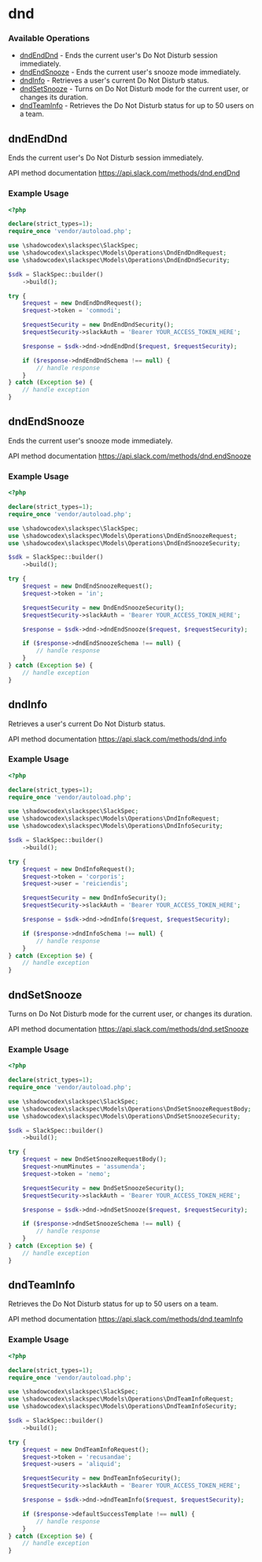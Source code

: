 # dnd

### Available Operations

* [dndEndDnd](#dndenddnd) - Ends the current user's Do Not Disturb session immediately.
* [dndEndSnooze](#dndendsnooze) - Ends the current user's snooze mode immediately.
* [dndInfo](#dndinfo) - Retrieves a user's current Do Not Disturb status.
* [dndSetSnooze](#dndsetsnooze) - Turns on Do Not Disturb mode for the current user, or changes its duration.
* [dndTeamInfo](#dndteaminfo) - Retrieves the Do Not Disturb status for up to 50 users on a team.

## dndEndDnd

Ends the current user's Do Not Disturb session immediately.

API method documentation
<https://api.slack.com/methods/dnd.endDnd>

### Example Usage

```php
<?php

declare(strict_types=1);
require_once 'vendor/autoload.php';

use \shadowcodex\slackspec\SlackSpec;
use \shadowcodex\slackspec\Models\Operations\DndEndDndRequest;
use \shadowcodex\slackspec\Models\Operations\DndEndDndSecurity;

$sdk = SlackSpec::builder()
    ->build();

try {
    $request = new DndEndDndRequest();
    $request->token = 'commodi';

    $requestSecurity = new DndEndDndSecurity();
    $requestSecurity->slackAuth = 'Bearer YOUR_ACCESS_TOKEN_HERE';

    $response = $sdk->dnd->dndEndDnd($request, $requestSecurity);

    if ($response->dndEndDndSchema !== null) {
        // handle response
    }
} catch (Exception $e) {
    // handle exception
}
```

## dndEndSnooze

Ends the current user's snooze mode immediately.

API method documentation
<https://api.slack.com/methods/dnd.endSnooze>

### Example Usage

```php
<?php

declare(strict_types=1);
require_once 'vendor/autoload.php';

use \shadowcodex\slackspec\SlackSpec;
use \shadowcodex\slackspec\Models\Operations\DndEndSnoozeRequest;
use \shadowcodex\slackspec\Models\Operations\DndEndSnoozeSecurity;

$sdk = SlackSpec::builder()
    ->build();

try {
    $request = new DndEndSnoozeRequest();
    $request->token = 'in';

    $requestSecurity = new DndEndSnoozeSecurity();
    $requestSecurity->slackAuth = 'Bearer YOUR_ACCESS_TOKEN_HERE';

    $response = $sdk->dnd->dndEndSnooze($request, $requestSecurity);

    if ($response->dndEndSnoozeSchema !== null) {
        // handle response
    }
} catch (Exception $e) {
    // handle exception
}
```

## dndInfo

Retrieves a user's current Do Not Disturb status.

API method documentation
<https://api.slack.com/methods/dnd.info>

### Example Usage

```php
<?php

declare(strict_types=1);
require_once 'vendor/autoload.php';

use \shadowcodex\slackspec\SlackSpec;
use \shadowcodex\slackspec\Models\Operations\DndInfoRequest;
use \shadowcodex\slackspec\Models\Operations\DndInfoSecurity;

$sdk = SlackSpec::builder()
    ->build();

try {
    $request = new DndInfoRequest();
    $request->token = 'corporis';
    $request->user = 'reiciendis';

    $requestSecurity = new DndInfoSecurity();
    $requestSecurity->slackAuth = 'Bearer YOUR_ACCESS_TOKEN_HERE';

    $response = $sdk->dnd->dndInfo($request, $requestSecurity);

    if ($response->dndInfoSchema !== null) {
        // handle response
    }
} catch (Exception $e) {
    // handle exception
}
```

## dndSetSnooze

Turns on Do Not Disturb mode for the current user, or changes its duration.

API method documentation
<https://api.slack.com/methods/dnd.setSnooze>

### Example Usage

```php
<?php

declare(strict_types=1);
require_once 'vendor/autoload.php';

use \shadowcodex\slackspec\SlackSpec;
use \shadowcodex\slackspec\Models\Operations\DndSetSnoozeRequestBody;
use \shadowcodex\slackspec\Models\Operations\DndSetSnoozeSecurity;

$sdk = SlackSpec::builder()
    ->build();

try {
    $request = new DndSetSnoozeRequestBody();
    $request->numMinutes = 'assumenda';
    $request->token = 'nemo';

    $requestSecurity = new DndSetSnoozeSecurity();
    $requestSecurity->slackAuth = 'Bearer YOUR_ACCESS_TOKEN_HERE';

    $response = $sdk->dnd->dndSetSnooze($request, $requestSecurity);

    if ($response->dndSetSnoozeSchema !== null) {
        // handle response
    }
} catch (Exception $e) {
    // handle exception
}
```

## dndTeamInfo

Retrieves the Do Not Disturb status for up to 50 users on a team.

API method documentation
<https://api.slack.com/methods/dnd.teamInfo>

### Example Usage

```php
<?php

declare(strict_types=1);
require_once 'vendor/autoload.php';

use \shadowcodex\slackspec\SlackSpec;
use \shadowcodex\slackspec\Models\Operations\DndTeamInfoRequest;
use \shadowcodex\slackspec\Models\Operations\DndTeamInfoSecurity;

$sdk = SlackSpec::builder()
    ->build();

try {
    $request = new DndTeamInfoRequest();
    $request->token = 'recusandae';
    $request->users = 'aliquid';

    $requestSecurity = new DndTeamInfoSecurity();
    $requestSecurity->slackAuth = 'Bearer YOUR_ACCESS_TOKEN_HERE';

    $response = $sdk->dnd->dndTeamInfo($request, $requestSecurity);

    if ($response->defaultSuccessTemplate !== null) {
        // handle response
    }
} catch (Exception $e) {
    // handle exception
}
```
